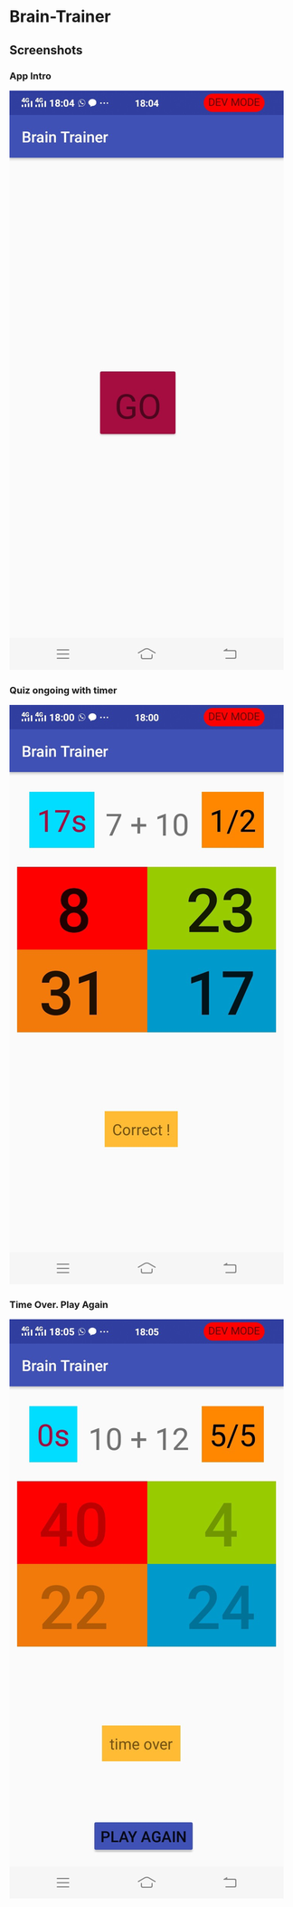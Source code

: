 # Brain-Trainer

## Screenshots

### App Intro	

![screenshot](screenshot1.jpg)

### Quiz ongoing with timer
![screenshot](screenshot2.jpg) 

### Time Over. Play Again
![screenshot](screenshot3.jpg)
